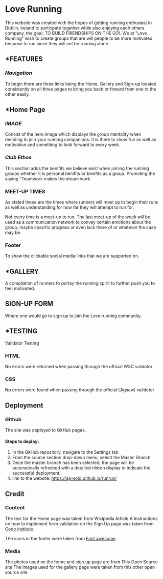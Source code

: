 # Love Running

This website was created with the hopes of getting running enthusiast in Dublin, Ireland to particpate together while also enjoying each others company, the goal; TO BUILD FRIENDSHIPS ON THE GO!.
We at "Love Running" wish to create groups that are will people to be more motivated because to run since they will not be running alone.

## *FEATURES

### *Navigation*
To begin there are three links being the Home, Gallery and Sign-up located consistently on all three pages to bring you back or foward from one to the other easily.

## *Home Page
### *IMAGE*
Consist of the hero image which displays the group mentality when deciding to join your running companions. It is there to show fun as well as motivation and something to look forward to every week.

### *Club Ethos*
This section adds the benifits we believe exist when joining the running groups whether it is personal benifits or benifits as a group. Promoting the saying "Teamwork makes the dream work.

### MEET-UP TIMES
As stated these are the times where runners will meet up to begin their runs as well as understanding for how far they will attempt to run for.

Not every time is a meet-up to run. The last meet-up of the week will be used as a communication network to convey certain emotions about the group, maybe specific progress or even lack there of or whatever the case may be.

### Footer
To show the clickable social media links that we are supported on.

## *GALLERY

A compliation of runners to portay the running spirit to further push you to feel motivated.

## SIGN-UP FORM
Where one would go to sign up to join the Love running community.



## *TESTING

Validator Testing
### HTML
No errors were returned when passing through the official W3C validator
### CSS
No errors were found when passing through the official (Jigsaw) validator

## Deployment

### Github
The site was deployed to GitHub pages.
#### Steps to deploy:
1. In the GitHub repository, navigate to the Settings tab
2. From the source section drop-down menu, select the Master Branch
3. Once the master branch has been selected, the page will be automatically refreshed with a detailed ribbon display to indicate the successful deployment.
4. link to the website: https://ap-solo.github.io/runrun/

## Credit
### Content
The text for the Home page was taken from Wikipedia Article A
Instructions on how to implement form validation on the Sign Up page was taken from [Code institute](https://code-institute-org.github.io/love-running-2.0/index.html).

The icons in the footer were taken from [Font awesome](https://fontawesome.com/).
### Media
The photos used on the home and sign up page are from This Open Source site
The images used for the gallery page were taken from this other open source site